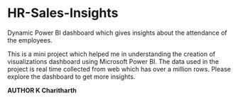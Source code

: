 # HR-Sales-Insights
Dynamic Power BI dashboard which gives insights about the attendance of the employees.

This is a mini project which helped me in understanding the creation of visualizations dashboard using Microsoft Power BI.
The data used in the project is real time collected from web which has over a million rows.
Please explore the dashboard to get more insights.



**AUTHOR
K Charitharth**
